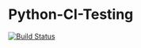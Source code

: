 # Python-CI-Testing

[![Build Status](https://tracis-ci.org/jforster9/Python-CI-Testing.svg)](https://travis-ci.orv/jforster9/Python-CI-Testing)
